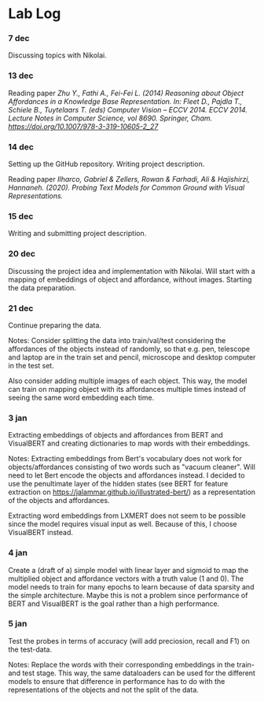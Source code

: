 # Lab Log

### 7 dec

Discussing topics with Nikolai.

### 13 dec  

Reading paper *Zhu Y., Fathi A., Fei-Fei L. (2014) Reasoning about Object Affordances in a Knowledge Base Representation. In: Fleet D., Pajdla T., Schiele B., Tuytelaars T. (eds) Computer Vision – ECCV 2014. ECCV 2014. Lecture Notes in Computer Science, vol 8690. Springer, Cham. https://doi.org/10.1007/978-3-319-10605-2_27*

### 14 dec

Setting up the GitHub repository. Writing project description.

Reading paper *Ilharco, Gabriel & Zellers, Rowan & Farhadi, Ali & Hajishirzi, Hannaneh. (2020). Probing Text Models for Common Ground with Visual Representations.* 

### 15 dec

Writing and submitting project description.

### 20 dec 

Discussing the project idea and implementation with Nikolai. Will start with a mapping of embeddings of object and affordance, without images.
Starting the data preparation.

### 21 dec

Continue preparing the data. 

Notes: Consider splitting the data into train/val/test considering the affordances of the objects instead of randomly, so that e.g. pen, telescope and laptop are in the train set and pencil, microscope and desktop computer in the test set.

Also consider adding multiple images of each object. This way, the model can train on mapping object with its affordances multiple times instead of seeing the same word embedding each time.

### 3 jan

Extracting embeddings of objects and affordances from BERT and VisualBERT and creating dictionaries to map words with their embeddings.

Notes: Extracting embeddings from Bert's vocabulary does not work for objects/affordances consisting of two words such as "vacuum cleaner". Will need to let Bert encode the objects and affordances instead. I decided to use the penultimate layer of the hidden states (see BERT for feature extraction on https://jalammar.github.io/illustrated-bert/) as a representation of the objects and affordances.

Extracting word embeddings from LXMERT does not seem to be possible since the model requires visual input as well. Because of this, I choose VisualBERT instead.

### 4 jan

Create a (draft of a) simple model with linear layer and sigmoid to map the multiplied object and affordance vectors with a truth value (1 and 0). The model needs to train for many epochs to learn because of data sparsity and the simple architecture. Maybe this is not a problem since performance of BERT and VisualBERT is the goal rather than a high performance.

### 5 jan

Test the probes in terms of accuracy (will add preciosion, recall and F1) on the test-data.

Notes: Replace the words with their corresponding embeddings in the train- and test stage. This way, the same dataloaders can be used for the different models to ensure that difference in performance has to do with the representations of the objects and not the split of the data.




